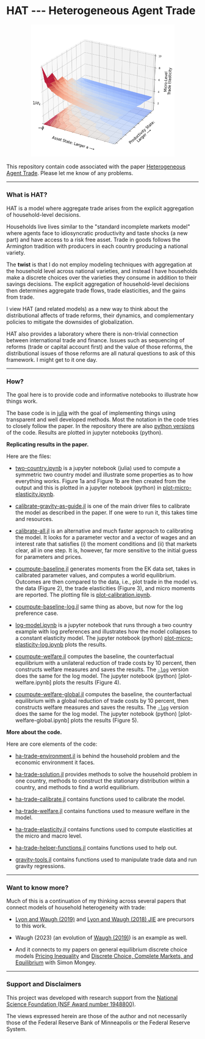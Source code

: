 # HAT --- Heterogeneous Agent Trade

<p float="left" align="middle">
  <img src="./notes/figures/micro-elasticity.png" width="375" /> 
</p>

This repository contain code associated with the paper [Heterogeneous Agent Trade](https://www.waugheconomics.com/uploads/2/2/5/6/22563786/heterogeneous-agent-trade.pdf). Please let me know of any problems.

---

### What is HAT?

HAT is a model where aggregate trade arises from the explicit aggregation of household-level decisions.

Households live lives similar to the "standard incomplete markets model" where agents face to idiosyncratic productivity and taste shocks (a new part) and have access to a risk free asset. Trade in goods follows the Armington tradition  with producers in each country producing a national variety.

The **twist** is that I do not employ modeling techniques with aggregation at the household level across national varieties, and instead I have households make a discrete choices over the varieties they consume in addition to their savings decisions. The explicit aggregation of household-level decisions then determines aggregate trade flows, trade elasticities, and the gains from trade.

I view HAT (and related models) as a new way to think about the distributional affects of trade reforms, their dynamics, and complementary policies to mitigate the downsides of globalization.  

HAT also provides a laboratory where there is non-trivial connection between international trade and finance. Issues such as sequencing of reforms (trade or capital account first) and the value of those reforms, the distributional issues of those reforms are all natural questions to ask of this framework. I might get to it one day.

---

### How?

The goal here is to provide code and informative notebooks to illustrate how things work. 

The base code is in [julia](https://github.com/JuliaLang) with the goal of implementing things using transparent and well developed methods. Most the notation in the code tries to closely follow the paper. In the repository there are also [python versions](./code/python) of the code. Results are plotted in jupyter notebooks (python).


**Replicating results in the paper.**  

Here are the files:

- [two-country.ipynb](./notebooks/two-country.ipynb) is a jupyter notebook (julia) used to compute a symmetric two country model and illustrate some properties as to how everything works. Figure 1a and Figure 1b are then created from the output and this is plotted in a jupyter notebook (python) in [plot-micro-elasticity.ipynb](./notebooks/plot-micro-elasticity.ipynb).

- [calibrate-gravity-as-guide.jl](./code/julia/calibrate-gravity-as-guide.jl) is one of the main driver files to calibrate the model as described in the paper. If one were to run it, this takes time and resources. 

- [calibrate-all.jl](./code/julia/calibration-all.jl) is an alternative and much faster approach to calibrating the model. It looks for a parameter vector and a vector of wages and an interest rate that satisfies (i) the moment conditions and (ii) that markets clear, all in one step. It is, however, far more sensitive to the initial guess for parameters and prices.

- [coumpute-baseline.jl](./code/julia/compute-baseline.jl) generates moments from the EK data set, takes in calibrated parameter values, and computes a world equilibrium. Outcomes are then compared to the data, i.e., plot trade in the model vs. the data (Figure 2), the trade elasticities (Figure 3), and micro moments are reported. The plotting file is [plot-calibration.ipynb](./notebooks/plot-calibration.ipynb).

- [coumpute-baseline-log.jl](./code/julia/compute-baseline-log.jl) same thing as above, but now for the log preference case.

- [log-model.ipynb](./notebooks/log-model.ipynb) is a jupyter notebook that runs through a two country example with log preferences and illustrates how the model collapses to a constant elasticity model. The jupyter notebook (python)  [plot-micro-elasticity-log.ipynb](./notebooks/plot-micro-elasticity-log.ipynb) plots the results.

- [coumpute-welfare.jl](./code/julia/compute-welfare/compute-welfare.jl) computes the baseline, the counterfactual equilibrium with a unilateral reduction of trade costs by 10 percent, then constructs welfare measures and saves the results. The [``-log``](./code/julia/compute-welfare/compute-welfare-log.jl)  version does the same for the log model. The jupyter notebook (python) [plot-welfare.ipynb] plots the results (Figure 4).

- [coumpute-welfare-global.jl](./code/julia/compute-welfare/compute-welfare.jl) computes the baseline, the counterfactual equilibrium with a global reduction of trade costs by 10 percent, then constructs welfare measures and saves the results. The [``-log``](./code/julia/compute-welfare/compute-welfare-global-log.jl)  version does the same for the log model. The jupyter notebook (python) [plot-welfare-global.ipynb] plots the results (Figure 5).


**More about the code.** 

Here are core elements of the code:

- [ha-trade-environment.jl](./code/julia/ha-trade-environment.jl) is behind the household problem and the economic environment it faces. 

- [ha-trade-solution.jl](./code/julia/ha-trade-solution.jl) provides methods to solve the household problem in one country, methods to construct the stationary distribution within a country, and methods to find a world equilibrium.

- [ha-trade-calibrate.jl](./code/julia/ha-trade-calibrate.jl) contains functions used to calibrate the model.

- [ha-trade-welfare.jl](./code/julia/ha-trade-calibrate.jl) contains functions used to measure welfare in the model.

- [ha-trade-elasticity.jl](./code/julia/ha-trade-calibrate.jl) contains functions used to compute elasticities at the micro and macro level. 

- [ha-trade-helper-functions.jl](./code/julia/ha-trade-calibrate.jl) contains functions used to help out. 

- [gravity-tools.jl](./code/julia/ha-trade-calibrate.jl) contains functions used to manipulate trade data and run gravity regressions.


---

### Want to know more?

Much of this is a continuation of my thinking across several papers that connect models of household heterogeneity with trade:

- [Lyon and Waugh (2019)](https://www.waugheconomics.com/uploads/2/2/5/6/22563786/lw_quant_losses.pdf) and [Lyon and Waugh (2018) JIE](https://www.waugheconomics.com/uploads/2/2/5/6/22563786/lw_tax.pdf) are precursors to this work.

- Waugh (2023) (an evolution of [Waugh (2019)](https://www.waugheconomics.com/uploads/2/2/5/6/22563786/waugh_consumption.pdf)) is an example as well.

- And it connects to my papers on general equilibrium discrete choice models [Pricing Inequality](http://www.simonmongey.com/uploads/6/5/6/6/65665741/mw_2022_11_16_minneapolis_fed_online.pdf) and [Discrete Choice, Complete Markets, and Equilibrium](https://www.waugheconomics.com/uploads/2/2/5/6/22563786/dce-sed.pdf) with Simon Mongey. 

---

### Support and Disclaimers

This project was developed with research support from the [National Science Foundation (NSF Award number 1948800)](https://www.nsf.gov/awardsearch/showAward?AWD_ID=1948800&HistoricalAwards=false). 


The views expressed herein are those of the author and not necessarily those of the Federal Reserve Bank of Minneapolis or the Federal Reserve System. 